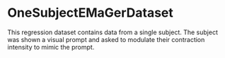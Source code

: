 # OneSubjectEMaGerDataset

This regression dataset contains data from a single subject. The subject was shown a visual prompt and asked to modulate their contraction intensity to mimic the prompt.
